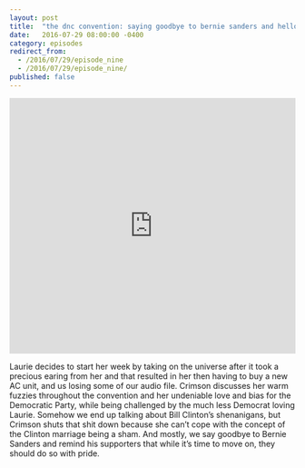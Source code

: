 ```yaml
---
layout: post
title:  "the dnc convention: saying goodbye to bernie sanders and hello to hillary clinton"
date:   2016-07-29 08:00:00 -0400
category: episodes
redirect_from:
  - /2016/07/29/episode_nine
  - /2016/07/29/episode_nine/
published: false
---
```


<iframe width="100%" height="450" scrolling="no" frameborder="no" src="https://w.soundcloud.com/player/?url=https%3A//api.soundcloud.com/tracks/276127355&amp;auto_play=false&amp;hide_related=false&amp;show_comments=true&amp;show_user=true&amp;show_reposts=false&amp;visual=true"></iframe>

Laurie decides to start her week by taking on the universe after it took a precious earing from her and that resulted in her then having to buy a new AC unit, and us losing some of our audio file. Crimson discusses her warm fuzzies throughout the convention and her undeniable love and bias for the Democratic Party, while being challenged by the much less Democrat loving Laurie. Somehow we end up talking about Bill Clinton’s shenanigans, but Crimson shuts that shit down because she can’t cope with the concept of the Clinton marriage being a sham. And mostly, we say goodbye to Bernie Sanders and remind his supporters that while it’s time to move on, they should do so with pride.
